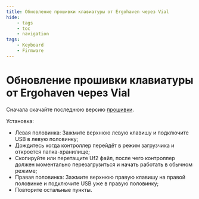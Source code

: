 ```yaml
---
title: Обновление прошивки клавиатуры от Ergohaven через Vial
hide: 
    - tags
    - toc
    - navigation
tags:
    - Keyboard
    - Firmware
---
```

# Обновление прошивки клавиатуры от Ergohaven через Vial

Сначала скачайте последнюю версию [прошивки](https://github.com/ergohaven/keymap_hub/).

Установка:

- Левая половинка: Зажмите верхнюю левую клавишу и подключите USB в левую половинку;
- Дождитесь когда контроллер перейдёт в режим загрузчика и откроется папка-хранилище;
- Скопируйте или перетащите Uf2 файл, после чего контроллер должен моментально перезагрузиться и начать работать в обычном режиме;
- Правая половинка: Зажмите верхнюю правую клавишу на правой половинке и подключите USB уже в правую половинку;
- Повторите остальные пункты.
